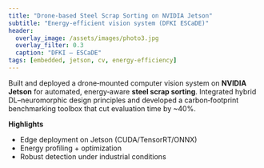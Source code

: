 ```yaml
---
title: "Drone‑based Steel Scrap Sorting on NVIDIA Jetson"
subtitle: "Energy‑efficient vision system (DFKI ESCaDE)"
header:
  overlay_image: /assets/images/photo3.jpg
  overlay_filter: 0.3
  caption: "DFKI — ESCaDE"
tags: [embedded, jetson, cv, energy-efficiency]
---
```


Built and deployed a drone‑mounted computer vision system on **NVIDIA Jetson** for automated, energy‑aware **steel scrap sorting**. Integrated hybrid DL–neuromorphic design principles and developed a carbon‑footprint benchmarking toolbox that cut evaluation time by ~40%.

**Highlights**
- Edge deployment on Jetson (CUDA/TensorRT/ONNX)  
- Energy profiling + optimization  
- Robust detection under industrial conditions
